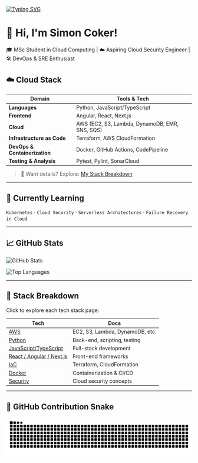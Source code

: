 <!-- Typing SVG header -->

[![Typing SVG](https://readme-typing-svg.herokuapp.com?color=00FFFF&lines=Aspiring+Cloud+Security+Engineer;MSc+Student+in+Cloud+Computing;Building+with+AWS,+Docker,+IaC)](https://git.io/typing-svg)

# 👋 Hi, I'm Simon Coker!

🎓 MSc Student in Cloud Computing | ☁️ Aspiring Cloud Security Engineer | 🛠️ DevOps & SRE Enthusiast

## ☁️ Cloud Stack

| Domain                        | Tools & Tech                                   |
| ----------------------------- | ---------------------------------------------- |
| **Languages**                 | Python, JavaScript/TypeScript                  |
| **Frontend**                  | Angular, React, Next.js                        |
| **Cloud**                     | AWS (EC2, S3, Lambda, DynamoDB, EMR, SNS, SQS) |
| **Infrastructure as Code**    | Terraform, AWS CloudFormation                  |
| **DevOps & Containerization** | Docker, GitHub Actions, CodePipeline           |
| **Testing & Analysis**        | Pytest, Pylint, SonarCloud                     |

> 🔗 Want details? Explore: [My Stack Breakdown](#stack-breakdown)

---

## 🌱 Currently Learning

`Kubernetes` · `Cloud Security` · `Serverless Architectures` · `Failure Recovery in Cloud`

---

## 📈 GitHub Stats

![GitHub Stats](https://github-readme-stats.vercel.app/api?username=kornerstonecoker&show_icons=true&theme=github_dark)

![Top Languages](https://github-readme-stats.vercel.app/api/top-langs/?username=kornerstonecoker&layout=compact&theme=github_dark)

---

## 📂 Stack Breakdown

Click to explore each tech stack page:

| Tech                                             | Docs                            |
| ------------------------------------------------ | ------------------------------- |
| [AWS](./cloud/aws.md)                            | EC2, S3, Lambda, DynamoDB, etc. |
| [Python](./cloud/python.md)                      | Back-end, scripting, testing    |
| [JavaScript/TypeScript](./cloud/javascript.md)   | Full-stack development          |
| [React / Angular / Next.js](./cloud/frontend.md) | Front-end frameworks            |
| [IaC](./cloud/iac.md)                            | Terraform, CloudFormation       |
| [Docker](./cloud/docker.md)                      | Containerization & CI/CD        |
| [Security](./cloud/security.md)                  | Cloud security concepts         |

---

## 🐍 GitHub Contribution Snake

![snake gif](https://raw.githubusercontent.com/kornerstonecoker/kornerstonecoker/output/github-contribution-grid-snake.svg)
